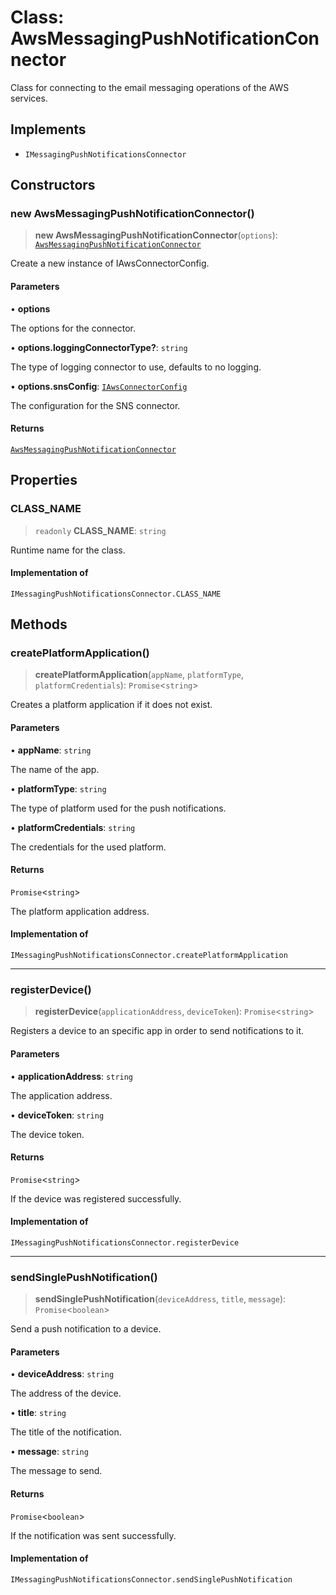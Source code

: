 # Class: AwsMessagingPushNotificationConnector

Class for connecting to the email messaging operations of the AWS services.

## Implements

- `IMessagingPushNotificationsConnector`

## Constructors

### new AwsMessagingPushNotificationConnector()

> **new AwsMessagingPushNotificationConnector**(`options`): [`AwsMessagingPushNotificationConnector`](AwsMessagingPushNotificationConnector.md)

Create a new instance of IAwsConnectorConfig.

#### Parameters

• **options**

The options for the connector.

• **options.loggingConnectorType?**: `string`

The type of logging connector to use, defaults to no logging.

• **options.snsConfig**: [`IAwsConnectorConfig`](../interfaces/IAwsConnectorConfig.md)

The configuration for the SNS connector.

#### Returns

[`AwsMessagingPushNotificationConnector`](AwsMessagingPushNotificationConnector.md)

## Properties

### CLASS\_NAME

> `readonly` **CLASS\_NAME**: `string`

Runtime name for the class.

#### Implementation of

`IMessagingPushNotificationsConnector.CLASS_NAME`

## Methods

### createPlatformApplication()

> **createPlatformApplication**(`appName`, `platformType`, `platformCredentials`): `Promise`\<`string`\>

Creates a platform application if it does not exist.

#### Parameters

• **appName**: `string`

The name of the app.

• **platformType**: `string`

The type of platform used for the push notifications.

• **platformCredentials**: `string`

The credentials for the used platform.

#### Returns

`Promise`\<`string`\>

The platform application address.

#### Implementation of

`IMessagingPushNotificationsConnector.createPlatformApplication`

***

### registerDevice()

> **registerDevice**(`applicationAddress`, `deviceToken`): `Promise`\<`string`\>

Registers a device to an specific app in order to send notifications to it.

#### Parameters

• **applicationAddress**: `string`

The application address.

• **deviceToken**: `string`

The device token.

#### Returns

`Promise`\<`string`\>

If the device was registered successfully.

#### Implementation of

`IMessagingPushNotificationsConnector.registerDevice`

***

### sendSinglePushNotification()

> **sendSinglePushNotification**(`deviceAddress`, `title`, `message`): `Promise`\<`boolean`\>

Send a push notification to a device.

#### Parameters

• **deviceAddress**: `string`

The address of the device.

• **title**: `string`

The title of the notification.

• **message**: `string`

The message to send.

#### Returns

`Promise`\<`boolean`\>

If the notification was sent successfully.

#### Implementation of

`IMessagingPushNotificationsConnector.sendSinglePushNotification`
